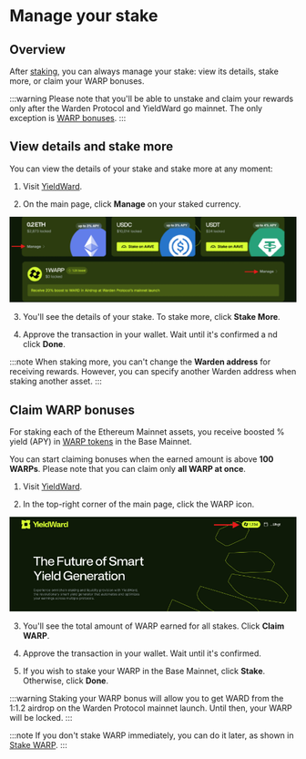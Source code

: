 ﻿---
sidebar_position: 5
---

# Manage your stake

## Overview

After [staking](stake), you can always manage your stake: view its details, stake more, or claim your WARP bonuses.

:::warning
Please note that you'll be able to unstake and claim your rewards only after the Warden Protocol and YieldWard go mainnet. The only exception is [WARP bonuses](#claim-warp-bonuses).
:::

## View details and stake more

You can view the details of your stake and stake more at any moment:

1. Visit [YieldWard](https://yieldward.com).

2. On the main page, click **Manage** on your staked currency.

![Manage your stake in YieldWard](../static/img/manage-your-stake-01.png)

3. You'll see the details of your stake. To stake more, click **Stake More**.

4. Approve the transaction in your wallet. Wait until it's confirmed a nd click **Done**.

:::note 
When staking more, you can't change the **Warden address** for receiving rewards. However, you can specify another Warden address when staking another asset.
:::

## Claim WARP bonuses

For staking each of the Ethereum Mainnet assets, you receive boosted % yield (APY) in [WARP tokens](https://docs.wardenprotocol.org/tokens/warp-token/warp) in the Base Mainnet.

You can start claiming bonuses when the earned amount is above **100 WARPs**. Please note that you can claim only **all WARP at once**.

1. Visit [YieldWard](https://yieldward.com).

2. In the top-right corner of the main page, click the WARP icon.

![Manage your WARP stake in YieldWard](../static/img/manage-your-stake-02.png)

3. You'll see the total amount of WARP earned for all stakes. Click **Claim WARP**.

4. Approve the transaction in your wallet. Wait until it's confirmed.

5. If you wish to stake your WARP in the Base Mainnet, click **Stake**. Otherwise, click **Done**.

:::warning
Staking your WARP bonus will allow you to get WARD from the 1:1.2 airdrop on the Warden Protocol mainnet launch. Until then, your WARP will be locked.
:::

:::note
If you don't stake WARP immediately, you can do it later, as shown in [Stake WARP](stake#stake-warp).
:::
